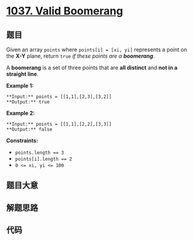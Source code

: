 # [1037. Valid Boomerang](https://leetcode.com/problems/valid-boomerang)

## 题目

Given an array `points` where `points[i] = [xi, yi]` represents a point on the
**X-Y** plane, return `true` _if these points are a **boomerang**_.

A **boomerang** is a set of three points that are **all distinct** and **not
in a straight line**.



**Example 1:**

    
    
    **Input:** points = [[1,1],[2,3],[3,2]]
    **Output:** true
    

**Example 2:**

    
    
    **Input:** points = [[1,1],[2,2],[3,3]]
    **Output:** false
    



**Constraints:**

  * `points.length == 3`
  * `points[i].length == 2`
  * `0 <= xi, yi <= 100`


## 题目大意

## 解题思路

## 代码

```javascript

```
